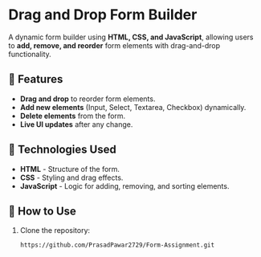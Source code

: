 # Drag and Drop Form Builder

A dynamic form builder using **HTML, CSS, and JavaScript**, allowing users to **add, remove, and reorder** form elements with drag-and-drop functionality.

## 🚀 Features

- **Drag and drop** to reorder form elements.
- **Add new elements** (Input, Select, Textarea, Checkbox) dynamically.
- **Delete elements** from the form.
- **Live UI updates** after any change.

## 📌 Technologies Used

- **HTML** - Structure of the form.
- **CSS** - Styling and drag effects.
- **JavaScript** - Logic for adding, removing, and sorting elements.

## 🎯 How to Use

1. Clone the repository:
   ```bash
   https://github.com/PrasadPawar2729/Form-Assignment.git
